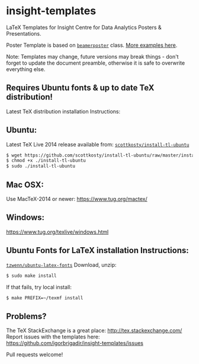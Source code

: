 insight-templates
=================

LaTeX Templates for Insight Centre for Data Analytics Posters & Presentations.

Poster Template is based on [```beamerposter```](http://www-i6.informatik.rwth-aachen.de/~dreuw/latexbeamerposter.php) class. [More examples here](http://www-i6.informatik.rwth-aachen.de/~dreuw/latexbeamerposter.php#example).

Note: Templates may change, future versions may break things - don't forget to update the document preamble, otherwise it is safe to overwrite everything else.

Requires Ubuntu fonts & up to date TeX distribution!
------

Latest TeX distribution installation Instructions:

Ubuntu:
------
Latest TeX Live 2014 release available from: [```scottkosty/install-tl-ubuntu```](https://github.com/scottkosty/install-tl-ubuntu)
```bash
$ wget https://github.com/scottkosty/install-tl-ubuntu/raw/master/install-tl-ubuntu
$ chmod +x ./install-tl-ubuntu
$ sudo ./install-tl-ubuntu
```

Mac OSX:
------
Use MacTeX-2014 or newer:
https://www.tug.org/mactex/

Windows:
------
https://www.tug.org/texlive/windows.html


Ubuntu Fonts for LaTeX installation Instructions:
------
[```tzwenn/ubuntu-latex-fonts```](https://github.com/tzwenn/ubuntu-latex-fonts)
Download, unzip:
```bash
$ sudo make install
```

If that fails, try local install:
```bash
$ make PREFIX=~/texmf install
```

Problems?
------
The TeX StackExchange is a great place: http://tex.stackexchange.com/
Report issues with the templates here: https://github.com/igorbrigadir/insight-templates/issues

Pull requests welcome!
